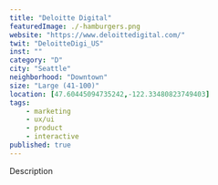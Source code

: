 ```yaml
---
title: "Deloitte Digital"
featuredImage: ./-hamburgers.png
website: "https://www.deloittedigital.com/"
twit: "DeloitteDigi_US"
inst: ""
category: "D"
city: "Seattle"
neighborhood: "Downtown"
size: "Large (41-100)"
location: [47.60445094735242,-122.33480823749403]
tags:
    - marketing
    - ux/ui
    - product
    - interactive
published: true
---
```


Description
